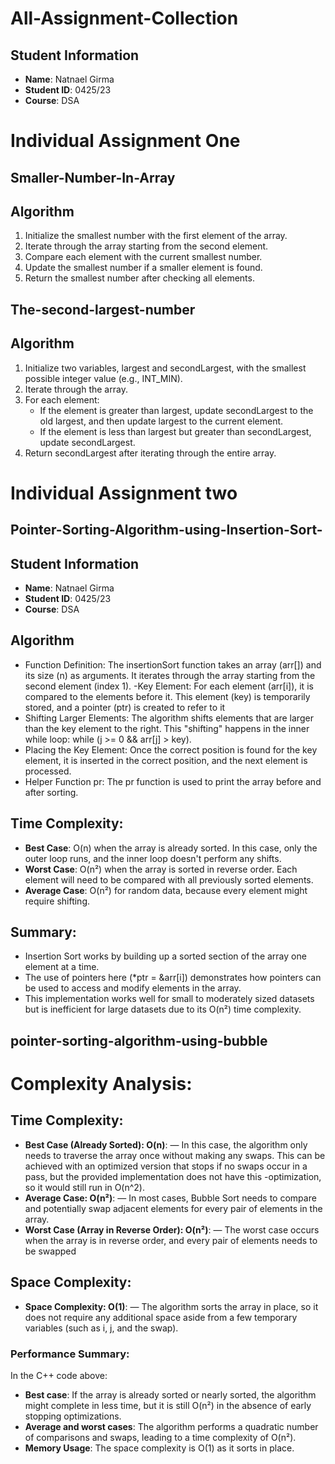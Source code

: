 # All-Assignment-Collection
## Student Information
- **Name**: Natnael Girma
- **Student ID**: 0425/23
- **Course**: DSA

# Individual Assignment One

## Smaller-Number-In-Array
## Algorithm
1. Initialize the smallest number with the first element of the array.
2. Iterate through the array starting from the second element.
3. Compare each element with the current smallest number.
4. Update the smallest number if a smaller element is found.
5. Return the smallest number after checking all elements.

## The-second-largest-number
## Algorithm
1. Initialize two variables, largest and secondLargest, with the smallest possible integer value (e.g., INT_MIN).
2. Iterate through the array.
3. For each element:
   - If the element is greater than largest, update secondLargest to the old largest, and then update largest to the current element.
   - If the element is less than largest but greater than secondLargest, update secondLargest.
4. Return secondLargest after iterating through the entire array.

# Individual Assignment two

## Pointer-Sorting-Algorithm-using-Insertion-Sort-
## Student Information
- **Name**: Natnael Girma
- **Student ID**: 0425/23
- **Course**: DSA
## Algorithm
- Function Definition:
The insertionSort function takes an array (arr[]) and its size (n) as arguments.
It iterates through the array starting from the second element (index 1).
-Key Element:
For each element (arr[i]), it is compared to the elements before it.
This element (key) is temporarily stored, and a pointer (ptr) is created to refer to it
- Shifting Larger Elements:
The algorithm shifts elements that are larger than the key element to the right. This "shifting" happens in the inner while loop: while (j >= 0 && arr[j] > key).
- Placing the Key Element:
Once the correct position is found for the key element, it is inserted in the correct position, and the next element is processed.
- Helper Function pr:
The pr function is used to print the array before and after sorting.
## Time Complexity:

- **Best Case**: O(n) when the array is already sorted. In this case, only the outer loop runs, and the inner loop doesn't perform any shifts.
- **Worst Case**: O(n²) when the array is sorted in reverse order. Each element will need to be compared with all previously sorted elements.
- **Average Case**: O(n²) for random data, because every element might require shifting.
  
## Summary:

- Insertion Sort works by building up a sorted section of the array one element at a time.
- The use of pointers here (*ptr = &arr[i]) demonstrates how pointers can be used to access and modify elements in the array.
- This implementation works well for small to moderately sized datasets but is inefficient for large datasets due to its O(n²) time complexity.

## pointer-sorting-algorithm-using-bubble
# Complexity Analysis:
## Time Complexity:
- **Best Case (Already Sorted): O(n)**: — In this case, the algorithm only needs to traverse the array once without making any swaps. This can be achieved with an optimized version that stops if no swaps occur in a pass, but the provided implementation does not have this -optimization, so it would still run in O(n^2).
- **Average Case: O(n²)**: — In most cases, Bubble Sort needs to compare and potentially swap adjacent elements for every pair of elements in the array.
- **Worst Case (Array in Reverse Order): O(n²)**: — The worst case occurs when the array is in reverse order, and every pair of elements needs to be swapped
## Space Complexity:
- **Space Complexity: O(1)**: — The algorithm sorts the array in place, so it does not require any additional space aside from a few temporary variables (such as i, j, and the swap).
### Performance Summary:
In the C++ code above:
- **Best case**: If the array is already sorted or nearly sorted, the algorithm might complete in less time, but it is still O(n²) in the absence of early stopping optimizations.
- **Average and worst cases**: The algorithm performs a quadratic number of comparisons and swaps, leading to a time complexity of O(n²).
- **Memory Usage**: The space complexity is O(1) as it sorts in place.
